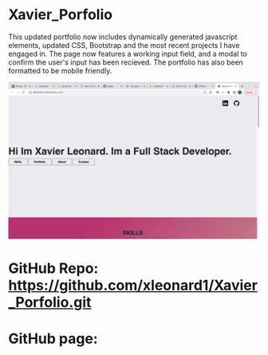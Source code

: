# Xavier_Porfolio

This updated portfolio now includes dynamically generated javascript elements, updated CSS, Bootstrap and the most recent projects I have engaged in. The page now features a working input field, and a modal to confirm the user's input has been recieved. The portfolio has also been formatted to be mobile friendly.

![ExampleShot](./assets/images/portfolio.png)


# GitHub Repo: https://github.com/xleonard1/Xavier_Porfolio.git
# GitHub page: